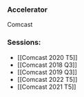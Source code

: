 
### Accelerator
Comcast
 
### Sessions: 
- [[Comcast 2020 T5]]
- [[Comcast 2018 Q3]]
- [[Comcast 2019 Q3]]
- [[Comcast 2022 T5]]
- [[Comcast 2021 T5]]


